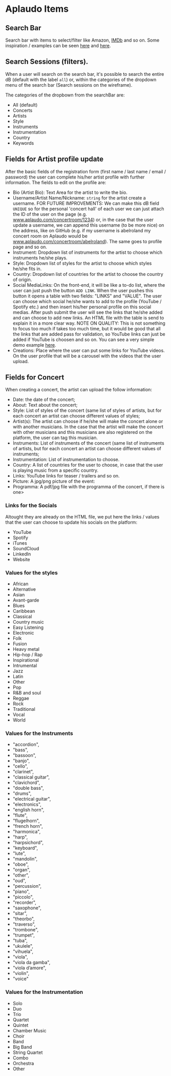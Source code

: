 # Aplaudo Items

## Search Bar

Search bar with items to select/filter like Amazon, [IMDb](https://www.imdb.com/) and so on. Some inspiration / examples can be seen [here](https://codepen.io/scottmbulloch/pen/gpdYdR) and [here](https://bootsnipp.com/snippets/9Avx).

## Search Sessions (filters).

When a user will search on the search bar, it's possible to search the entire dB (default with the label `all`) or, within the categories of the dropdown menu of the search bar (Search sessions on the wireframe).

The categories of the dropbown from the searchBar are: 

- All (default)
- Concerts
- Artists
- Style
- Instruments
- Instrumentation
- Country
- Keywords

## Fields for Artist profile update

After the basic fields of the registration form (first name / last name / email / password) the user can complete his/her artist profile with further information. The fields to edit on the profile are:

 - Bio (Artist Bio): Text Area for the artist to write the bio.
 - Username/Artist Name/Nickname: `string` for the artist create a username. FOR FUTURE IMPROVEMENTS: We can make this dB field `UNIQUE` so for the personal 'concert hall' of each user we can just attach the ID of the user on the page (e.g. www.aplaudo.com/concertroom/1234) or, in the case that the user update a username, we can append this username (to be more nice) on the address, like on GitHub (e.g. if my username is abelroland my concert room on Aplaudo would be www.aplaudo.com/concertroom/abelroland). The same goes to profile page and so on.
 - Instrument: Dropdown list of instruments for the artist to choose which instruments he/she plays.
 - Style: Dropdown list of styles for the artist to choose which styles he/she fits in.
 - Country: Dropdown list of countries for the artist to choose the country of origin.
 - Social MediaLinks: On the front-end, it will be like a to-do list, where the user can just push the button `ADD LINK`. When the user pushes this button it opens a table with two fields: "LINKS" and "VALUE". The user can choose which social he/she wants to add to the profile (YouTube / Spotify etc.) and then insert his/her personal profile on this social medias. After push submit the user will see the links that he/she added and can choose to add new links.
 An HTML file with the table is send to explain it in a more clear way. NOTE ON QUALITY: This is not something to focus too much if takes too much time, but it would be good that all the links that are added pass for validation, so YouTube links can just be added if YouTube is choosen and so on.  You can see a very simple demo example [here](https://abelroland.github.io/aplaudoDOcs/).
 - Creations: Place where the user can put some links for YouTube videos. On the user profile that will be a carousel with the videos that the user upload.
 
 ## Fields for Concert
 
 When creating a concert, the artist can upload the follow information:
 
 - Date: the date of the concert;
 - About: Text about the concert;
 - Style: List of styles of the concert (same list of styles of artists, but for each concert an artist can choose different values of styles;
 - Artist(s): The artist can choose if he/she will make the concert alone or with another musicians. In the case that the artist will make the concert with other musicians and this musicians are also registered on the platform, the user can tag this musician.
 - Instruments: List of instruments of the concert (same list of instruments of artists, but for each concert an artist can choose different values of instruments;
 - Instrumentation: List of instrumentation to choose.
 - Country: A list of countries for the user to choose, in case that the user is playing music from a specific country.
 - Links: YouTube links for teaser / trailers and so on.
 - Picture: A jpg/png picture of the event:
 - Programma: A pdf/jpg file with the programma of the concert, if there is one>
 
 ### Links for the Socials
 
 Altought they are already on the HTML file, we put here the links / values that the user can choose to update his socials on the platform:
- YouTube
- Spotify
- iTunes
- SoundCloud
- LinkedIn
- Website
 
### Values for the styles

- African
- Alternative
- Asian
- Avant-garde
- Blues
- Caribbean
- Classical
- Country music
- Easy Listening
- Electronic
- Folk
- Fusion
- Heavy metal
- Hip-hop / Rap
- Inspirational
- Intrumental
- Jazz
- Latin
- Other
- Pop
- R&B and soul
- Reggae
- Rock
- Traditional
- Vocal
- World
 
### Values for the Instruments
- "accordion", 
-	"bass",
-	"bassoon",
-	"banjo",
-	"cello",
-	"clarinet",
-	"classical guitar", 
-	"clavichord", 
-	"double bass",
-	"drums", 
-	"electrical guitar",
-	"electronics", 
-	"english horn",
-	"flute",
-	"flugelhorn",
-	"french horn",
-	"harmonica",
-	"harp",
-	"harpsichord",
-	"keyboard", 
-	"lute",
-	"mandolin",
-	"oboe",
-	"organ",
-	"other",
- "oud",
-	"percussion",
-	"piano", 
-	"piccolo",
-	"recorder",
-	"saxophone",
-	"sitar",
-	"theorbo",
-	"traverso",
-	"trombone",
-	"trumpet",
-	"tuba",
-	"ukulele",
-	"vihuela", 
-	"viola",
-	"viola da gamba",
-	"viola d’amore",
-	"violin", 
-	"voice"


### Values for the Instrumentation

- Solo
- Duo
- Trio
- Quartet
- Quintet
- Chamber Music
- Choir
- Band
- Big Band
- String Quartet
- Combo
- Orchestra
- Other
 
 
